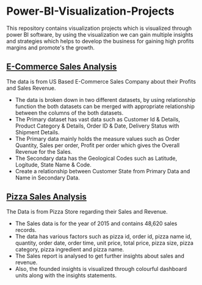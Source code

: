 # Power-BI-Visualization-Projects
This repository contains visualization projects which is visualized through power BI software, by using the visualization we can gain multiple insights and strategies which helps to develop the business for gaining high profits margins and promote's the growth.
## [E-Commerce Sales Analysis](E-Commerce%20Sales%20Analysis)
The data is from US Based E-Commerce Sales Company about their Profits and Sales Revenue.
* The data is broken down in two different datasets, by using relationship function the both datasets can be merged with appropriate relationship between the columns of the both datasets.
* The Primary dataset has vast data such as Customer Id & Details, Product Category & Details, Order ID & Date, Delivery Status with Shipment Details.
* The Primary data mainly holds the measure values such as Order Quantity, Sales per order, Profit per order which gives the Overall Revenue for the Sales.
* The Secondary data has the Geological Codes such as Latitude, Logitude, State Name & Code.
* Create a relationship between Customer State from Primary Data and Name in Secondary Data.
## [Pizza Sales Analysis](Pizza%20Sales%20Analysis)
The Data is from Pizza Store regarding their Sales and Revenue.
* The Sales data is for the year of 2015 and contains 48,620 sales records.
* The data has various factors such as pizza id, order id, pizza name id, quantity, order date, order time, unit price, total price, pizza size, pizza category, pizza ingredient and pizza name.
* The Sales report is analysed to get further insights about sales and revenue.
* Also, the founded insights is visualized through colourful dashboard units along with the insights statements.
